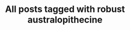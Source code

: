 ---
layout: tag
title: "All posts tagged with robust australopithecine"
permalink: /weblog/tags/robust-australopithecine/
taxonomy: robust australopithecine
---